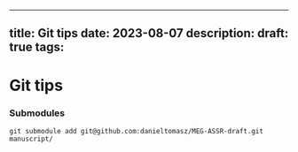 
---
title: Git tips
date: 2023-08-07
description:
draft: true
tags:
---

# Git tips


### Submodules

```
git submodule add git@github.com:danieltomasz/MEG-ASSR-draft.git manuscript/
```
